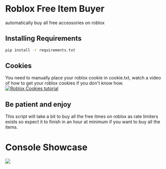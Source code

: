 # Roblox Free Item Buyer

automatically buy all free accessories on roblox

## Installing Requirements

```bash
pip install -r requirements.txt
```
## Cookies
You need to manually place your roblox cookie in cookie.txt, watch a video of how to get your roblox cookies if you don't know how.
[![Roblox Cookies tutorial](https://img.youtube.com/vi/tuXr8O9nxkQ/0.jpg)](https://www.youtube.com/watch?v=tuXr8O9nxkQ)

## Be patient and enjoy
This script will take a bit to buy all the free itmes on roblox as rate limiters exists so expect it to finish in an hour at minimum if you want to buy all the items.

# Console Showcase
![](https://i.imgur.com/o8yeFpS.png)

